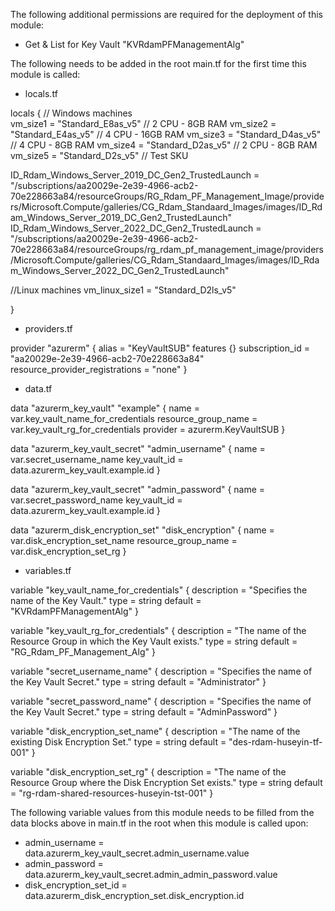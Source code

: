 The following additional permissions are required for the deployment of this module:
- Get & List for Key Vault "KVRdamPFManagementAlg"

The following needs to be added in the root main.tf for the first time this module is called:

- locals.tf

locals {
  // Windows machines  
  vm_size1 = "Standard_E8as_v5"  // 2 CPU - 8GB RAM
  vm_size2 = "Standard_E4as_v5"  // 4 CPU - 16GB RAM
  vm_size3 = "Standard_D4as_v5"  // 4 CPU - 8GB RAM
  vm_size4 = "Standard_D2as_v5"  // 2 CPU - 8GB RAM
  vm_size5 = "Standard_D2s_v5"   // Test SKU

  ID_Rdam_Windows_Server_2019_DC_Gen2_TrustedLaunch = "/subscriptions/aa20029e-2e39-4966-acb2-70e228663a84/resourceGroups/RG_Rdam_PF_Management_Image/providers/Microsoft.Compute/galleries/CG_Rdam_Standaard_Images/images/ID_Rdam_Windows_Server_2019_DC_Gen2_TrustedLaunch"
  ID_Rdam_Windows_Server_2022_DC_Gen2_TrustedLaunch = "/subscriptions/aa20029e-2e39-4966-acb2-70e228663a84/resourceGroups/rg_rdam_pf_management_image/providers/Microsoft.Compute/galleries/CG_Rdam_Standaard_Images/images/ID_Rdam_Windows_Server_2022_DC_Gen2_TrustedLaunch"

  //Linux machines
  vm_linux_size1 = "Standard_D2ls_v5"

}

- providers.tf

provider "azurerm" {
  alias           = "KeyVaultSUB"
  features {}
  subscription_id = "aa20029e-2e39-4966-acb2-70e228663a84"
  resource_provider_registrations = "none"
}

- data.tf

data "azurerm_key_vault" "example" {
  name                = var.key_vault_name_for_credentials
  resource_group_name = var.key_vault_rg_for_credentials
  provider            = azurerm.KeyVaultSUB
}

data "azurerm_key_vault_secret" "admin_username" {
  name         = var.secret_username_name
  key_vault_id = data.azurerm_key_vault.example.id
}

data "azurerm_key_vault_secret" "admin_password" {
  name         = var.secret_password_name
  key_vault_id = data.azurerm_key_vault.example.id
}

data "azurerm_disk_encryption_set" "disk_encryption" {
  name                = var.disk_encryption_set_name
  resource_group_name = var.disk_encryption_set_rg
}

- variables.tf

variable "key_vault_name_for_credentials" {
  description = "Specifies the name of the Key Vault."
  type        = string
  default     = "KVRdamPFManagementAlg"
}

variable "key_vault_rg_for_credentials" {
  description = "The name of the Resource Group in which the Key Vault exists."
  type        = string
  default     = "RG_Rdam_PF_Management_Alg"
}

variable "secret_username_name" {
  description = "Specifies the name of the Key Vault Secret."
  type        = string
  default     = "Administrator"
}

variable "secret_password_name" {
  description = "Specifies the name of the Key Vault Secret."
  type        = string
  default     = "AdminPassword"
}

variable "disk_encryption_set_name" {
  description = "The name of the existing Disk Encryption Set."
  type        = string
  default     = "des-rdam-huseyin-tf-001"
}

variable "disk_encryption_set_rg" {
  description = "The name of the Resource Group where the Disk Encryption Set exists."
  type        = string
  default     = "rg-rdam-shared-resources-huseyin-tst-001"
}

The following variable values from this module needs to be filled from the data blocks above in main.tf in the root when this module is called upon:

- admin_username            = data.azurerm_key_vault_secret.admin_username.value
- admin_password            = data.azurerm_key_vault_secret.admin_admin_password.value
- disk_encryption_set_id    = data.azurerm_disk_encryption_set.disk_encryption.id